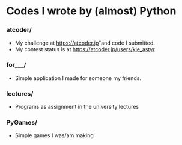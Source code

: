 # Codes I wrote by (almost) Python

### atcoder/
- My challenge at <https://atcoder.jp>"and code I submitted.
- My contest status is at <https://atcoder.jp/users/kie_astyr>

### for___/
- Simple application I made for someone my friends.

### lectures/
- Programs as assignment in the university lectures

### PyGames/
- Simple games I was/am making
